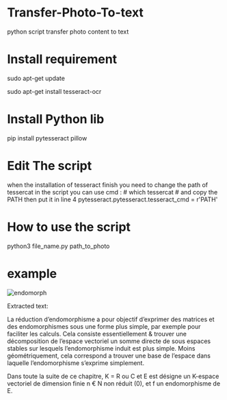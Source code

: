 # Transfer-Photo-To-text
python script transfer  photo content to text

# Install requirement
sudo apt-get update

sudo apt-get install tesseract-ocr
# Install Python lib
pip install pytesseract pillow

# Edit The script
when the installation of tesseract finish
you need to change the path of tessercat in the script 
you can use cmd : # which tessercat  #
and copy the PATH then put it in line 4 pytesseract.pytesseract.tesseract_cmd = r'PATH'

# How to use the script
python3 file_name.py path_to_photo

# example
![endomorph](https://github.com/moza369/Transfer-Photo-To-text/assets/71130647/328ea663-d6b8-43f9-ac5a-d4a55f6f4b0f)

Extracted text: 

La réduction d’endomorphisme a pour objectif d’exprimer des matrices et des
endomorphismes sous une forme plus simple, par exemple pour faciliter les calculs.
Cela consiste essentiellement & trouver une décomposition de l’espace vectoriel un
somme directe de sous espaces stables sur lesquels l’endomorphisme induit est plus
simple. Moins géométriquement, cela correspond a trouver une base de l’espace dans
laquelle l’endomorphisme s’exprime simplement.

Dans toute la suite de ce chapitre, K = R ou C et E est désigne un K-espace vectoriel
de dimension finie n € N non réduit (0), et f un endomorphisme de E.



